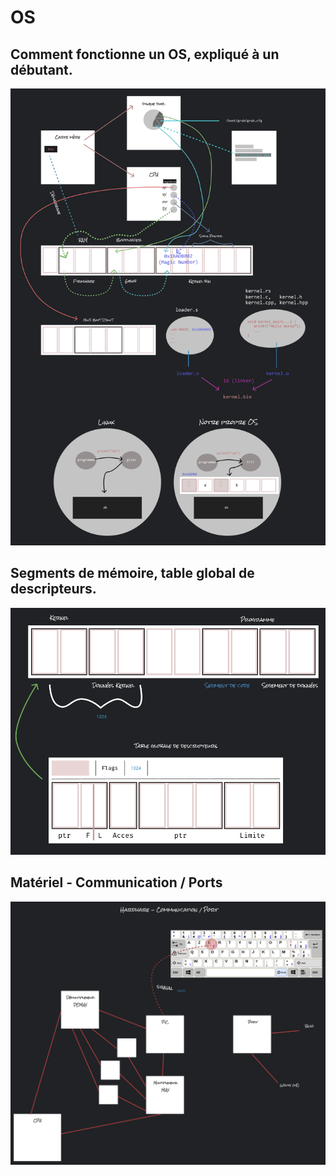 # OS

## Comment fonctionne un OS, expliqué à un débutant.

![docs/screenshot-01.png](docs/screenshot-01.png)

## Segments de mémoire, table global de descripteurs.

![docs/screenshot-02.png](docs/screenshot-02.png)

## Matériel - Communication / Ports

![docs/screenshot-03.png](docs/screenshot-03.png)
